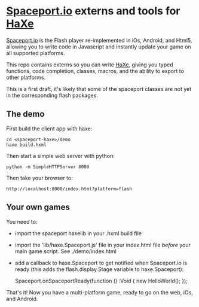 [sp]: http://spaceport.io
[haxe]: http://http://haxe.org

# [Spaceport.io][sp] externs and tools for [HaXe][haxe]

[Spaceport.io][sp] is the Flash player re-implemented in iOs, Android, and Html5, allowing you to write code in Javascript and instantly update your game on all supported platforms.

This repo contains externs so you can write [HaXe][haxe], giving you typed functions, code completion, classes, macros, and the ability to export to other platforms.

This is a first draft, it's likely that some of the spaceport classes are not yet in the corresponding flash packages.

## The demo

First build the client app with haxe:

	cd <spaceport-haxe>/demo
	haxe build.hxml

Then start a simple web server with python:

	python -m SimpleHTTPServer 8000

Then take your browser to:
	
	http://localhost:8000/index.html?platform=flash

## Your own games

You need to:

- import the spaceport haxelib in your .hxml build file
- import the 'lib/haxe.Spaceport.js' file in your index.html file *before* your main game script.  See ./demo/index.html
- add a callback to haxe.Spaceport to get notified when Spaceport.io is ready (this adds the flash.display.Stage variable to haxe.Spaceport):

	Spaceport.onSpaceportReady(function () :Void {
			new HelloWorld();
		});
		
That's it!  Now you have a multi-platform game, ready to go on the web, iOs, and Android.
		
		
		
	
	
